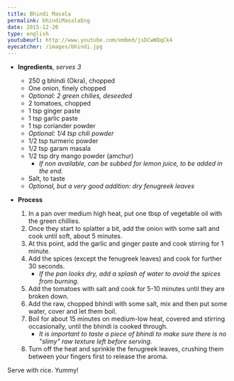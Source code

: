 ```yaml
---
title: Bhindi Masala
permalink: bhindiMasalaEng
date: 2015-12-20
type: english
youtubeurl: http://www.youtube.com/embed/jsDCwWQqCk4
eyecatcher: /images/bhindi.jpg
---
```


* **Ingredients**, _serves 3_
  * 250 g bhindi (Okra), chopped
  * One onion, finely chopped
  * _Optional: 2 green chilies, deseeded_
  * 2 tomatoes, chopped
  * 1 tsp ginger paste
  * 1 tsp garlic paste
  * 1 tsp coriander powder
  * _Optional: 1/4 tsp chili powder_
  * 1/2 tsp turmeric powder
  * 1/2 tsp garam masala
  * 1/2 tsp dry mango powder (amchur)
     - _If non available, can be subbed for lemon juice, to be added in the end._
  * Salt, to taste
  * _Optional, but a very good addition: dry fenugreek leaves_


* **Process**
  1. In a pan over medium high heat, put one tbsp of vegetable oil with the green chillies. 
  2. Once they start to splatter a bit, add the onion with some salt and cook until soft, about 5 minutes. 
  3. At this point, add the garlic and ginger paste and cook stirring for 1 minute. 
  4. Add the spices (except the fenugreek leaves) and cook for further 30 seconds. 
     - _If the pan looks dry, add a splash of water to avoid the spices from burning._
  5. Add the tomatoes with salt and cook for 5-10 minutes until they are broken down. 
  6. Add the raw, chopped bhindi with some salt, mix and then put some water, cover and let them boil. 
  7. Boil for about 15 minutes on medium-low heat, covered and stirring occasionally, until the bhindi is cooked through. 
     - _It is important to taste a piece of bhindi to make sure there is no "slimy" raw texture left before serving._
  8. Turn off the heat and sprinkle the fenugreek leaves, crushing them between your fingers first to release the aroma. 

Serve with rice. Yummy!
